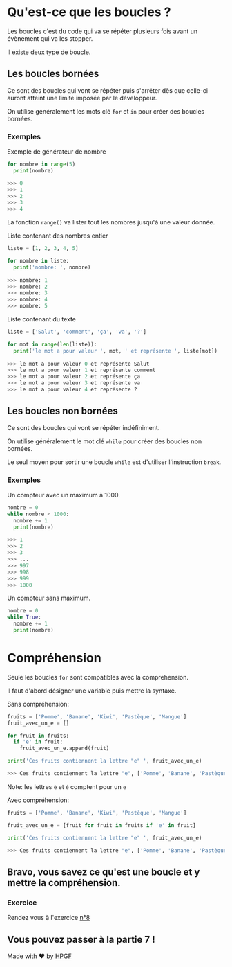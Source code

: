 # Qu'est-ce que les boucles ?

Les boucles c'est du code qui va se répéter plusieurs fois avant un évènement qui va les stopper.

Il existe deux type de boucle.

## Les boucles bornées

Ce sont des boucles qui vont se répéter puis s'arrêter dès que celle-ci auront atteint une limite imposée par le développeur.

On utilise généralement les mots clé `for` et `in` pour créer des boucles bornées.

### Exemples

Exemple de générateur de nombre
```python
for nombre in range(5)
  print(nombre)

>>> 0
>>> 1
>>> 2
>>> 3
>>> 4
```

La fonction `range()` va lister tout les nombres jusqu'à une valeur donnée.

Liste contenant des nombres entier
```python
liste = [1, 2, 3, 4, 5]

for nombre in liste:
  print('nombre: ', nombre)
  
>>> nombre: 1
>>> nombre: 2
>>> nombre: 3
>>> nombre: 4
>>> nombre: 5
```

Liste contenant du texte
```python
liste = ['Salut', 'comment', 'ça', 'va', '?']

for mot in range(len(liste)):
  print('le mot a pour valeur ', mot, ' et représente ', liste[mot])
  
>>> le mot a pour valeur 0 et représente Salut
>>> le mot a pour valeur 1 et représente comment
>>> le mot a pour valeur 2 et représente ça
>>> le mot a pour valeur 3 et représente va
>>> le mot a pour valeur 4 et représente ?
```

## Les boucles non bornées

Ce sont des boucles qui vont se répéter indéfiniment.

On utilise généralement le mot clé `while` pour créer des boucles non bornées.

Le seul moyen pour sortir une boucle `while` est d'utiliser l'instruction `break`.

### Exemples

Un compteur avec un maximum à 1000.
```python
nombre = 0
while nombre < 1000:
  nombre += 1
  print(nombre)
  
>>> 1
>>> 2
>>> 3
>>> ...
>>> 997
>>> 998
>>> 999
>>> 1000
```

Un compteur sans maximum.
```python
nombre = 0
while True:
  nombre += 1
  print(nombre)
```

# Compréhension

Seule les boucles `for` sont compatibles avec la comprehension.

Il faut d'abord désigner une variable puis mettre la syntaxe.

Sans compréhension:
```python
fruits = ['Pomme', 'Banane', 'Kiwi', 'Pastèque', 'Mangue']
fruit_avec_un_e = []

for fruit in fruits:
  if 'e' in fruit:
    fruit_avec_un_e.append(fruit)

print('Ces fruits contiennent la lettre "e" ', fruit_avec_un_e)

>>> Ces fruits contiennent la lettre "e", ['Pomme', 'Banane', 'Pastèque', 'Mangue']
```

Note: les lettres `è` et `é` comptent pour un `e`

Avec compréhension:
```python
fruits = ['Pomme', 'Banane', 'Kiwi', 'Pastèque', 'Mangue']

fruit_avec_un_e = [fruit for fruit in fruits if 'e' in fruit]

print('Ces fruits contiennent la lettre "e" ', fruit_avec_un_e)

>>> Ces fruits contiennent la lettre "e", ['Pomme', 'Banane', 'Pastèque', 'Mangue']
```

## Bravo, vous savez ce qu'est une boucle et y mettre la compréhension.

### Exercice
Rendez vous à l'exercice [n°8](https://github.com/Help-Python-Group-FR/TravauxPratique-sur-Python/blob/main/ex%208.%20Mot%20de%20passe.py)

## Vous pouvez passer à la partie 7 !

Made with ❤️ by [HPGF](https://discord.gg/kNNa8P3Ajy)
